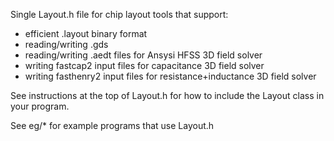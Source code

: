Single Layout.h file for chip layout tools that support:

<ul>
<li>efficient .layout binary format</li>
<li>reading/writing .gds</li>
<li>reading/writing .aedt files for Ansysi HFSS 3D field solver</li> 
<li>writing fastcap2 input files for capacitance 3D field solver</li>
<li>writing fasthenry2 input files for resistance+inductance 3D field solver</li>
</ul>

<p>
See instructions at the top of Layout.h for how to include the Layout class in your program.</p>

<p>
See eg/* for example programs that use Layout.h</p>
